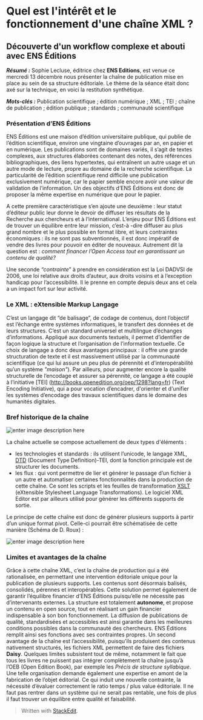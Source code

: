 

# Quel est l'intérêt et le fonctionnement d'une chaîne XML ? 
## Découverte d'un workflow complexe et abouti avec ENS Éditions


***Résumé :*** Sophie Lecluse, éditrice chez **ENS Editions**, est venue ce mercredi 13 décembre nous présenter la chaîne de publication mise en place au sein de sa structure éditoriale. Le thème de la séance était donc axé sur la technique, en voici la restitution synthétique.

***Mots-clés :*** Publication scientifique ; édition numérique ; XML ; TEI ; chaîne de publication ; édition publique ; standards ; communauté scientifique


### Présentation d’ENS Éditions 

ENS Éditions est une maison d’édition universitaire publique, qui publie de l’édition scientifique, environ une vingtaine d’ouvrages par an, en papier et en numérique. Les publications sont de domaines variés, il s’agit de textes complexes, aux structures élaborées contenant des notes, des références bibliographiques, des liens hypertextes, qui entraînent un autre usage et un autre mode de lecture, propre au domaine de la recherche scientifique. La particularité de l’édition scientifique rend difficile une publication exclusivement numérique, car le papier semble encore avoir une valeur de validation de l’information. Un des objectifs d’ENS Éditions est donc de proposer la même expertise en numérique que pour le papier. 

A cette première caractéristique s’en ajoute une deuxième : leur statut d’éditeur public leur donne le devoir de diffuser les résultats de la Recherche aux chercheurs et à l’international. 
L’enjeu pour ENS Éditions est de trouver un équilibre entre leur mission, c’est-à -dire diffuser au plus grand nombre et le plus possible en format libre, et leurs contraintes économiques : ils ne sont pas subventionnés, il est donc impératif de vendre des livres pour pouvoir en éditer de nouveaux. Autrement dit la question est : *comment financer l’Open Access tout en garantissant un contenu de qualité?* 

Une seconde *“contrainte*” à prendre en considération est la Loi DADVSI de 2006, une loi relative aux droits d’auteur, aux droits voisins et à l’exception handicap pour l’accessibilité. Il le prenne en compte depuis deux ans et cela a un impact fort sur leur activité. 

### Le XML : eXtensible Markup Langage

C’est un langage dit “de balisage”, de codage de contenus, dont l’objectif est l’échange entre systèmes informatiques, le transfert des données et de leurs structures. C’est un standard universel et multilingue d’échanges d’informations. Appliqué aux documents textuels, il permet d’identifier de façon logique la structure et l’organisation de l’information textuelle. 
Ce choix de langage a donc deux avantages principaux : il offre une grande structuration de texte et il est massivement utilisé par la communauté scientifique (ce qui lui assure un peu plus de pérennité et d’interopérabilité qu’un système *"maison"*).
Par ailleurs, pour augmenter encore la qualité structurelle de l’encodage et assurer sa pérennité, ce langage a été couplé à l’initiative [TEI] (http://books.openedition.org/oep/1298?lang=fr) (Text Encoding Initiative), qui a pour vocation d’encadrer, d'orienter et d'unifier les systèmes d’encodage des travaux scientifiques dans le domaine des humanités digitales.

### Bref historique de la chaîne

![enter image description here](https://lh3.googleusercontent.com/H2fWtO17amcnBN3DsXkfOuojLJzB8BwEKz_m8oRzKXzOA2-UPE6Dqi8kvDO7E1cs1lxY6mX3-Wes=s0 "schema-historique.png")

La chaîne actuelle se compose actuellement de deux types d'éléments :
+ les technologies et standards : ils utilisent l’unicode, le langage XML, [DTD](https://fr.wikipedia.org/wiki/Document_type_definition) (Document Type Definition)-TEI, dont la fonction principale est de structurer les documents.
+ les flux : qui vont permettre de lier et générer le passage d’un fichier à un autre et automatiser certaines fonctionnalités dans la production de cette chaîne. Ce sont les scripts et les feuilles de transformation [XSLT](https://fr.wikipedia.org/wiki/Extensible_Stylesheet_Language_Transformations) (eXtensible Stylesheet Language Transformations). Le logiciel XML Editor est par ailleurs utilisé pour générer les différents supports de sortie.

Le principe de cette chaîne est donc de générer plusieurs supports à partir d’un unique format pivot. Celle-ci pourrait être schématisée de cette manière (Schéma de D. Roux) :

![enter image description here](https://lh3.googleusercontent.com/-NObAV_CmO7Q/WkOpZ_XN3RI/AAAAAAAAAMM/OD0RC1nhQl081YsFIstip-kEbm8gouchQCLcBGAs/s0/schema-chaine.png "schema-chaine.png")

### Limites et avantages de la chaîne 

Grâce à cette chaîne XML, c’est la chaîne de production qui a été rationalisée, en permettant une intervention éditoriale unique pour la publication de plusieurs supports. Les contenus sont désormais balisés, consolidés, pérennes et interopérables. Cette solution permet également de garantir l’équilibre financier d’ENS Éditions puisqu’elle ne nécessite pas d’intervenants externes. La structure est totalement **autonome**, et propose un contenu en open source, tout en réalisant un gain financier indispensable à son bon fonctionnement. La diffusion de publications de qualité, standardisées et accessibles est ainsi garantie dans les meilleures conditions possibles dans la communauté des chercheurs. ENS Éditions remplit ainsi ses fonctions avec ses contraintes propres. Un second avantage de la chaîne est l’accessibilité, puisqu’ils produisent des contenus nativement structurés, les fichiers XML permettent de faire des fichiers **Daisy**. 
Quelques limites subsistent tout de même, notamment le fait que tous les livres ne puissent pas intégrer complètement la chaîne jusqu’à l’OEB (Open Edition Book), par exemple les *Précis de structure syllabique*. Une telle organisation demande également une expertise en amont de la fabrication de l’objet éditorial. Ce qui induit une nouvelle contrainte, la nécessité d’évaluer correctement le ratio temps / plus value éditoriale. Il ne faut pas rentrer dans un système qui ne serait pas rentable, une fois de plus il faut trouver un équilibre entre qualité et faisabilité. 





> Written with [StackEdit](https://stackedit.io/).
